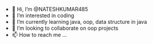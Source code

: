 - 👋 Hi, I’m @NATESHKUMAR485
- 👀 I’m interested in coding 
- 🌱 I’m currently learning java, oop, data structure in java
- 💞️ I’m looking to collaborate on oop projects 
- 📫 How to reach me ...

<!---
NATESHKUMAR485/NATESHKUMAR485 is a ✨ special ✨ repository because its `README.md` (this file) appears on your GitHub profile.
You can click the Preview link to take a look at your changes.
--->
